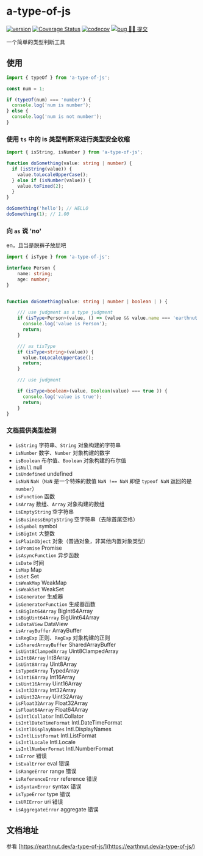 # a-type-of-js

[![version](<https://img.shields.io/npm/v/a-type-of-js.svg?logo=npm&logoColor=rgb(0,0,0)&label=版本号&labelColor=rgb(73,73,228)&color=rgb(0,0,0)>)](https://www.npmjs.com/package/a-type-of-js) [![Coverage Status](<https://img.shields.io/coverallsCoverage/github/earthnutDev/a-type-of-js?logo=coveralls&label=coveralls&labelColor=rgb(12, 244, 39)&color=rgb(0,0,0)>)](https://coveralls.io/github/earthnutDev/a-type-of-js?branch=main) [![codecov](<https://img.shields.io/codecov/c/github/earthnutDev/a-type-of-js/main?logo=codecov&label=codecov&labelColor=rgb(7, 245, 245)&color=rgb(0,0,0)>)](https://codecov.io/gh/earthnutDev/a-type-of-js) [![bug 🙋‍♂️ 提交](<https://img.shields.io/badge/☣️-bug_%20_提交-rgb(255,0,63)>)](https://github.com/earthnutDev/a-type-of-js/issues)

一个简单的类型判断工具

## 使用

```ts
import { typeOf } from 'a-type-of-js';

const num = 1;

if (typeOf(num) === 'number') {
  console.log('num is number');
} else {
  console.log('num is not number');
}
```

### 使用 `ts` 中的 is 类型判断来进行类型安全收缩

```ts
import { isString, isNumber } from 'a-type-of-js';

function doSomething(value: string | number) {
  if (isString(value)) {
    value.toLocaleUpperCase();
  } else if (isNumber(value)) {
    value.toFixed(2);
  }
}

doSomething('hello'); // HELLO
doSomething(1); // 1.00
```

### 向 `as` 说 'no'

en，且当是脱裤子放屁吧

```ts
import { isType } from 'a-type-of-js';

interface Person {
    name: string;
    age: number;
}


function doSomething(value: string | number | boolean | ) {

    /// use judgment as a type judgment
    if (isType<Person>(value, () => (value && value.name === 'earthnut' && value.age === 18))) {
      console.log('value is Person');
      return;
    }

    /// as tisType
    if (isType<string>(value)) {
      value.toLocaleUpperCase();
      return;
    }

    /// use judgment

    if (isType<boolean>(value, Boolean(value) === true )) {
      console.log('value is true');
      return;
    }
}
```

### 文档提供类型检测

- `isString` 字符串、`String` 对象构建的字符串
- `isNumber` 数字、`Number` 对象构建的数字
- `isBoolean` 布尔值、`Boolean` 对象构建的布尔值
- `isNull` null
- `isUndefined` undefined
- `isNaN` `NaN`（`NaN` 是一个特殊的数值 `NaN !== NaN` 即便 `typeof NaN` 返回的是 `number`）
- `isFunction` 函数
- `isArray` 数组、`Array` 对象构建的数组
- `isEmptyString` 空字符串
- `isBusinessEmptyString` 空字符串（去除首尾空格）
- `isSymbol` symbol
- `isBigInt` 大整数
- `isPlainObject` 对象（普通对象，非其他内置对象类型）
- `isPromise` Promise
- `isAsyncFunction` 异步函数
- `isDate` 时间
- `isMap` Map
- `isSet` Set
- `isWeakMap` WeakMap
- `isWeakSet` WeakSet
- `isGenerator` 生成器
- `isGeneratorFunction` 生成器函数
- `isBigInt64Array` BigInt64Array
- `isBigUint64Array` BigUint64Array
- `isDataView` DataView
- `isArrayBuffer` ArrayBuffer
- `isRegExp` 正则、`RegExp` 对象构建的正则
- `isSharedArrayBuffer` SharedArrayBuffer
- `isUint8ClampedArray` Uint8ClampedArray
- `isInt8Array` Int8Array
- `isUint8Array` Uint8Array
- `isTypedArray` TypedArray
- `isInt16Array` Int16Array
- `isUint16Array` Uint16Array
- `isInt32Array` Int32Array
- `isUint32Array` Uint32Array
- `isFloat32Array` Float32Array
- `isFloat64Array` Float64Array
- `isIntlCollator` Intl.Collator
- `isIntlDateTimeFormat` Intl.DateTimeFormat
- `isIntlDisplayNames` Intl.DisplayNames
- `isIntlListFormat` Intl.ListFormat
- `isIntlLocale` Intl.Locale
- `isIntlNumberFormat` Intl.NumberFormat
- `isError` 错误
- `isEvalError` eval 错误
- `isRangeError` range 错误
- `isReferenceError` reference 错误
- `isSyntaxError` syntax 错误
- `isTypeError` type 错误
- `isURIError` uri 错误
- `isAggregateError` aggregate 错误

## 文档地址

参看 [https://earthnut.dev/a-type-of-js/](https://earthnut.dev/a-type-of-js/)
